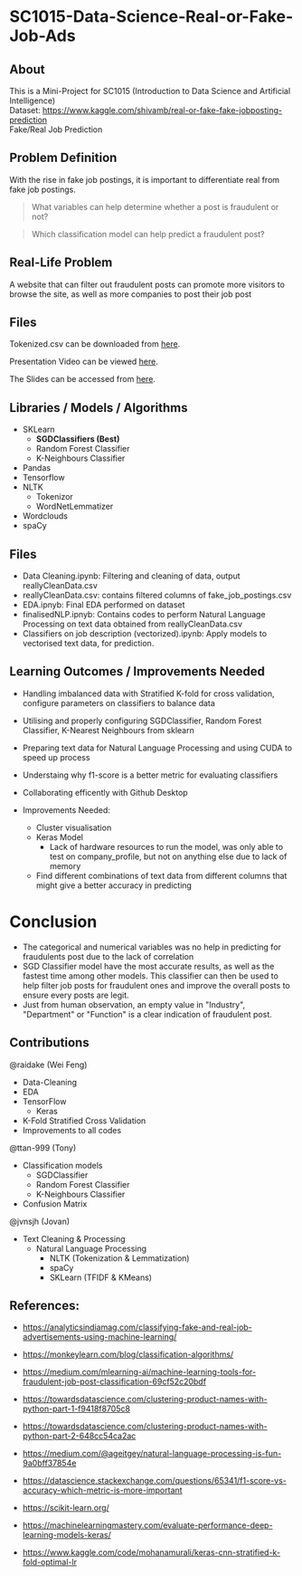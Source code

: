 # SC1015-Data-Science-Real-or-Fake-Job-Ads

## About
This is a Mini-Project for SC1015 (Introduction to Data Science and Artificial Intelligence)  
Dataset: https://www.kaggle.com/shivamb/real-or-fake-fake-jobposting-prediction  
Fake/Real Job Prediction

## Problem Definition
With the rise in fake job postings, it is important to differentiate real from fake job postings. 

> What variables can help determine whether a post is fraudulent or not?

> Which classification model can help predict a fraudulent post?

## Real-Life Problem
A website that can filter out fraudulent posts can promote more visitors to browse the site, as well as more companies to post their job post

## Files

Tokenized.csv can be downloaded from [here](https://drive.google.com/file/d/1AONsu4uFsm-8Srzmib2j-fEWySy6zjzR/view?usp=sharing).

Presentation Video can be viewed [here](https://youtu.be/O_X9zBPZDwo).

The Slides can be accessed from [here](https://docs.google.com/presentation/d/1NE5gMbBkey2jIb4OQ9gxgHhNumLw7Kui/edit?usp=sharing&ouid=109160470030969670371&rtpof=true&sd=true).


## Libraries / Models / Algorithms
- SKLearn
  - **SGDClassifiers (Best)**
  - Random Forest Classifier
  - K-Neighbours Classifier
- Pandas
- Tensorflow
- NLTK
  - Tokenizor
  - WordNetLemmatizer
- Wordclouds
- spaCy

## Files

- Data Cleaning.ipynb: Filtering and cleaning of data, output reallyCleanData.csv
- reallyCleanData.csv: contains filtered columns of fake_job_postings.csv
- EDA.ipnyb: Final EDA performed on dataset
- finalisedNLP.ipnyb: Contains codes to perform Natural Language Processing on text data obtained from reallyCleanData.csv
- Classifiers on job description (vectorized).ipynb: Apply models to vectorised text data, for prediction.

## Learning Outcomes / Improvements Needed
- Handling imbalanced data with Stratified K-fold for cross validation, configure parameters on classifiers to balance data
- Utilising and properly configuring SGDClassifier, Random Forest Classifier, K-Nearest Neighbours from sklearn
- Preparing text data for Natural Language Processing and using CUDA to speed up process
- Understaing why f1-score is a better metric for evaluating classifiers
- Collaborating efficently with Github Desktop

- Improvements Needed:
  - Cluster visualisation
  - Keras Model
    - Lack of hardware resources to run the model, was only able to test on company_profile, but not on anything else due to lack of memory
  - Find different combinations of text data from different columns that might give a better accuracy in predicting

# Conclusion
- The categorical and numerical variables was no help in predicting for fraudulents post due to the lack of correlation
- SGD Classifier model have the most accurate results, as well as the fastest time among other models. This classifier can then be used to help filter job posts for fraudulent ones and improve the overall posts to ensure every posts are legit.
- Just from human observation, an empty value in "Industry", "Department" or "Function" is a clear indication of fraudulent post.


## Contributions
@raidake (Wei Feng) 
- Data-Cleaning 
- EDA
- TensorFlow
  - Keras
- K-Fold Stratified Cross Validation 
- Improvements to all codes

@ttan-999 (Tony) 
- Classification models
  - SGDClassifier
  - Random Forest Classifier
  - K-Neighbours Classifier
- Confusion Matrix


@jvnsjh (Jovan) 
- Text Cleaning & Processing
  - Natural Language Processing
    - NLTK (Tokenization & Lemmatization)
    - spaCy
    - SKLearn (TFIDF & KMeans)





## References:

- https://analyticsindiamag.com/classifying-fake-and-real-job-advertisements-using-machine-learning/

- https://monkeylearn.com/blog/classification-algorithms/

- https://medium.com/mlearning-ai/machine-learning-tools-for-fraudulent-job-post-classification-69cf52c20bdf

- https://towardsdatascience.com/clustering-product-names-with-python-part-1-f9418f8705c8

- https://towardsdatascience.com/clustering-product-names-with-python-part-2-648cc54ca2ac

- https://medium.com/@ageitgey/natural-language-processing-is-fun-9a0bff37854e

- https://datascience.stackexchange.com/questions/65341/f1-score-vs-accuracy-which-metric-is-more-important

- https://scikit-learn.org/

- https://machinelearningmastery.com/evaluate-performance-deep-learning-models-keras/

- https://www.kaggle.com/code/mohanamurali/keras-cnn-stratified-k-fold-optimal-lr

